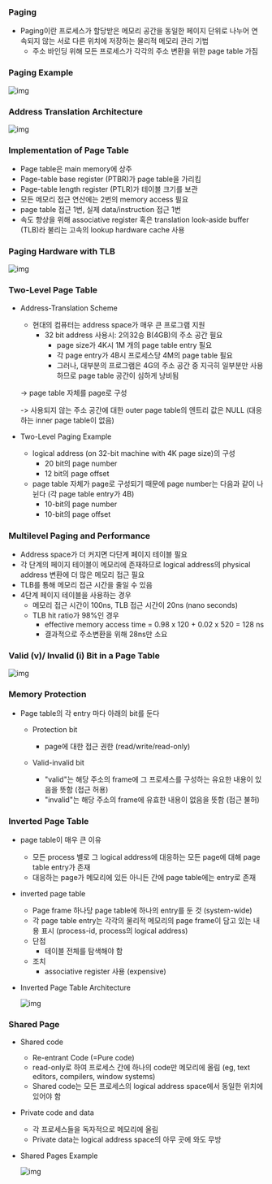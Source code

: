 ### Paging

- Paging이란 프로세스가 할당받은 메모리 공간을 동일한 페이지 단위로 나누어 연속되지 않는 서로 다른 위치에 저장하는 물리적 메모리 관리 기법
  - 주소 바인딩 위해 모든 프로세스가 각각의 주소 변환을 위한 page table 가짐

### Paging Example

![img](/img/Paging%20Example.png)

### Address Translation Architecture

![img](/img/Address%20Translation%20Architecture.png)

### Implementation of Page Table

- Page table은 main memory에 상주
- Page-table base register (PTBR)가 page table을 가리킴
- Page-table length register (PTLR)가 테이블 크기를 보관
- 모든 메모리 접근 연산에는 2번의 memory access 필요
- page table 접근 1번, 실제 data/instruction 접근 1번
- 속도 향상을 위해 associative register 혹은 translation look-aside buffer (TLB)라 불리는 고속의 lookup hardware cache 사용

### Paging Hardware with TLB

![img](/img/Paging%20Hardware%20with%20TLB.png)

### Two-Level Page Table

- Address-Translation Scheme
  - 현대의 컴퓨터는 address space가 매우 큰 프로그램 지원
    - 32 bit address 사용시: 2의32승 B(4GB)의 주소 공간 필요
      - page size가 4K시 1M 개의 page table entry 필요
      - 각 page entry가 4B시 프로세스당 4M의 page table 필요
      - 그러나, 대부분의 프로그램은 4G의 주소 공간 중 지극히 일부분만 사용하므로 page table 공간이 심하게 낭비됨

  -> page table 자체를 page로 구성

  -> 사용되지 않는 주소 공간에 대한 outer page table의 엔트리 값은 NULL (대응하는 inner page table이 없음)

- Two-Level Paging Example
  - logical address (on 32-bit machine with 4K page size)의 구성
    - 20 bit의 page number
    - 12 bit의 page offset
  - page table 자체가 page로 구성되기 때문에 page number는 다음과 같이 나뉜다 (각 page table entry가 4B)
    - 10-bit의 page number
    - 10-bit의 page offset

### Multilevel Paging and Performance

- Address space가 더 커지면 다단계 페이지 테이블 필요
- 각 단계의 페이지 테이블이 메모리에 존재하므로 logical address의 physical address 변환에 더 많은 메모리 접근 필요
- TLB를 통해 메모리 접근 시간을 줄일 수 있음
- 4단계 페이지 테이블을 사용하는 경우
  - 메모리 접근 시간이 100ns, TLB 접근 시간이 20ns (nano seconds)
  - TLB hit ratio가 98%인 경우
    - effective memory access time = 0.98 x 120 + 0.02 x 520 = 128 ns
    - 결과적으로 주소변환을 위해 28ns만 소요

### Valid (v)/ Invalid (i) Bit in a Page Table

![img](/img/Valid,%20InValid%20bit%20in%20a%20page%20table.png)

### Memory Protection

- Page table의 각 entry 마다 아래의 bit를 둔다
  - Protection bit
    - page에 대한 접근 권한 (read/write/read-only)

  - Valid-invalid bit
    - "valid"는 해당 주소의 frame에 그 프로세스를 구성하는 유요한 내용이 있음을 뜻함 (접근 허용)
    - "invalid"는 해당 주소의 frame에 유효한 내용이 없음을 뜻함 (접근 불허)

### Inverted Page Table

- page table이 매우 큰 이유
  - 모든 process 별로 그 logical address에 대응하는 모든 page에 대해 page table entry가 존재
  - 대응하는 page가 메모리에 있든 아니든 간에 page table에는 entry로 존재

- inverted page table
  - Page frame 하나당 page table에 하나의 entry를 둔 것 (system-wide)
  - 각 page table entry는 각각의 물리적 메모리의 page frame이 담고 있는 내용 표시 (process-id, process의 logical address)
  - 단점
    - 테이블 전체를 탐색해야 함
  - 조치
    - associative register 사용 (expensive)

- Inverted Page Table Architecture

  ![img](/img/Inverted%20Page%20Table%20Architecture.png)

### Shared Page

- Shared code
  - Re-entrant Code (=Pure code)
  - read-only로 하여 프로세스 간에 하나의 code만 메모리에 올림 (eg, text editors, compilers, window systems)
  - Shared code는 모든 프로세스의 logical address space에서 동일한 위치에 있어야 함

- Private code and data
  - 각 프로세스들을 독자적으로 메모리에 올림
  - Private data는 logical address space의 아무 곳에 와도 무방

- Shared Pages Example

  ![img](/img/Shared%20Pages%20Example.png)